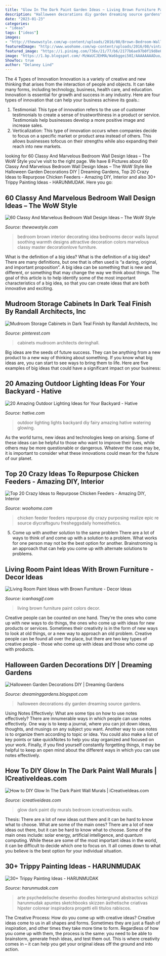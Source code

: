 ```yaml
---
title: "Glow In The Dark Paint Garden Ideas ~ Living Brown Furniture Paint Colors Decor"
description: "Halloween decorations diy garden dreaming source gardens"
date: "2023-01-23"
categories:
- "ideas"
tags: ["ideas"]
images:
- "http://thewowstyle.com/wp-content/uploads/2016/08/Brown-Bedroom-Wall-Decorating-Ideas.jpg"
featuredImage: "http://www.woohome.com/wp-content/uploads/2016/08/vintage-chicken-feeder-repurpose-ideas-3.jpg"
featured_image: "https://i.pinimg.com/736x/21/77/b6/2177b6ae97b0f19d8e038622e6ad329c.jpg"
image: "https://1.bp.blogspot.com/-MzWaUCJEHMA/Wa6bggei50I/AAAAAAAADuo/5AGUQruMu281AWVuJUMXQyRDiGpIuc4NACLcBGAs/s1600/Simple%2BFall%2BDecorating%2BIdea.jpg"
ShowToc: true
author: "Delaney Lind"
---
```



The 4 Types of Innovation
Innovation is a variety of creative and new thinking that arises from the interaction of people and objects. It can take many forms, including technology, business, health care, and education. Innovation is essential for growth and success in any industry. Here are four types of innovation that can help your business achieve its goals.: 
1. Testimonial: This type of innovation refers to the use of customer testimonials to create a sense of trustworthiness in a product or service. Testimonials help businesses develop a more positive image and increase sales. 
2. Verticalization: This type of innovation occurs when companies decide to focus on a specific market or product area instead of others. This allows businesses tofocus on their strengths while also expanding their reach into new markets. 

	

		
looking for 60 Classy And Marvelous Bedroom Wall Design Ideas – The WoW Style you've visit to the right page. We have 8 Pictures about 60 Classy And Marvelous Bedroom Wall Design Ideas – The WoW Style like Halloween Garden Decorations DIY | Dreaming Gardens, Top 20 Crazy Ideas to Repurpose Chicken Feeders - Amazing DIY, Interior and also 30+ Trippy Painting Ideas - HARUNMUDAK. Here you go:
		
    
## 60 Classy And Marvelous Bedroom Wall Design Ideas – The WoW Style

<img loading=lazy src="http://thewowstyle.com/wp-content/uploads/2016/08/Brown-Bedroom-Wall-Decorating-Ideas.jpg" onerror="this.onerror=null;this.src='https://tse4.mm.bing.net/th?id=OIP.qwollvODsvp9cH86PDajAgHaJ4&amp;pid=15.1';" alt="60 Classy And Marvelous Bedroom Wall Design Ideas – The WoW Style">

_Source: thewowstyle.com_

>bedroom brown interior decorating idea bedrooms decor walls layout soothing warmth designs attractive decoration colors marvelous classy master decorationlove furniture. 

	

What is the definition of a big idea?
What is the definition of a big idea? There are many definitions, but one that is often used is “a daring, original, and important proposition”. A big idea can be something that is new and different, or something that may change the way we think about things. The goal of this article is to help identify some of the most important characteristics of a big idea, so that you can create ideas that are both innovative and exciting.

    
## Mudroom Storage Cabinets In Dark Teal Finish By Randall Architects, Inc

<img loading=lazy src="https://i.pinimg.com/736x/21/77/b6/2177b6ae97b0f19d8e038622e6ad329c.jpg" onerror="this.onerror=null;this.src='https://tse2.mm.bing.net/th?id=OIP.koMWpyGB2q1MRQWmKqHnyQHaJa&amp;pid=15.1';" alt="Mudroom Storage Cabinets in Dark Teal Finish by Randall Architects, Inc">

_Source: pinterest.com_

>cabinets mudroom architects deringhall. 

	

Big ideas are the seeds of future success. They can be anything from a new product to a new way of thinking about something. If you know what big ideas are, you can start to see ways to bring them to life. Here are five examples of big ideas that could have a significant impact on your business:

    
## 20 Amazing Outdoor Lighting Ideas For Your Backyard - Hative

<img loading=lazy src="https://hative.com/wp-content/uploads/2017/06/outdoor-lighting/1-outdoor-lighting-diy-ideas-tutorials.jpg" onerror="this.onerror=null;this.src='https://tse2.mm.bing.net/th?id=OIP.k6y1SSiRRpcq4BoRYqsKYAHaLQ&amp;pid=15.1';" alt="20 Amazing Outdoor Lighting Ideas for Your Backyard - Hative">

_Source: hative.com_

>outdoor lighting lights backyard diy fairy amazing hative watering glowing. 

	

As the world turns, new ideas and technologies keep on arising. Some of these ideas can be helpful to those who want to improve their lives, while others may be more questionable or dangerous. Whatever the case may be, it is important to consider what these innovations could mean for the future of our planet.

    
## Top 20 Crazy Ideas To Repurpose Chicken Feeders - Amazing DIY, Interior

<img loading=lazy src="http://www.woohome.com/wp-content/uploads/2016/08/vintage-chicken-feeder-repurpose-ideas-3.jpg" onerror="this.onerror=null;this.src='https://tse3.mm.bing.net/th?id=OIP.J6ddevWnD70cb5YdaNd8wgHaNj&amp;pid=15.1';" alt="Top 20 Crazy Ideas to Repurpose Chicken Feeders - Amazing DIY, Interior">

_Source: woohome.com_

>chicken feeder feeders repurpose diy crazy purposing realize epic re source diycraftsguru fresheggsdaily homesthetics. 

	

5. Come up with another solution to the same problem
There are a lot of ways to think of and come up with a solution to a problem. What works for one person may not be the best option for another. Brainstroming is an approach that can help you come up with alternate solutions to problems.

    
## Living Room Paint Ideas With Brown Furniture - Decor Ideas

<img loading=lazy src="https://www.icanhasgif.com/wp-content/uploads/2016/02/Living-Room-Paint-Ideas-with-Brown-Furniture.jpg" onerror="this.onerror=null;this.src='https://tse1.mm.bing.net/th?id=OIP.ub9x6ZNuqwFL2-FC-nEjkAHaFQ&amp;pid=15.1';" alt="Living Room Paint Ideas with Brown Furniture - Decor Ideas">

_Source: icanhasgif.com_

>living brown furniture paint colors decor. 

	

Creative people can be counted on one hand. They're the ones who come up with new ways to do things, the ones who come up with ideas for new products or services. Sometimes their creativity is in the form of new ways to look at old things, or a new way to approach an old problem. Creative people can be found all over the place, but there are two key types of creative people - those who come up with ideas and those who come up with products.

    
## Halloween Garden Decorations DIY | Dreaming Gardens

<img loading=lazy src="https://1.bp.blogspot.com/-MzWaUCJEHMA/Wa6bggei50I/AAAAAAAADuo/5AGUQruMu281AWVuJUMXQyRDiGpIuc4NACLcBGAs/s1600/Simple%2BFall%2BDecorating%2BIdea.jpg" onerror="this.onerror=null;this.src='https://tse3.mm.bing.net/th?id=OIP.zOevOuke3rGtAtbQQbfx8gHaLH&amp;pid=15.1';" alt="Halloween Garden Decorations DIY | Dreaming Gardens">

_Source: dreaminggardens.blogspot.com_

>halloween decorations diy garden dreaming source gardens. 

	

Using Notes Effectively: What are some tips on how to use notes effectively?
There are innumerable ways in which people can use notes effectively. One way is to keep a journal, where you can jot down ideas, thoughts, and musings on any subject you want. Another way to use notes is to organize them according to topic or idea. You could also make a list of key points or take quickNotes to help you stay organized and focused on your work. Finally, if you find yourself constantly forgetting things, it may be helpful to keep an open mind about the different ways in which you can use notes effectively.

    
## How To DIY Glow In The Dark Paint Wall Murals | ICreativeIdeas.com

<img loading=lazy src="http://www.icreativeideas.com/wp-content/uploads/2014/08/How-to-DIY-Glow-In-The-Dark-Paint-Wall-Murals-1.jpg?ed7071" onerror="this.onerror=null;this.src='https://tse1.mm.bing.net/th?id=OIP.m8ZFMQ3FH6ZziMC_CS35twHaK0&amp;pid=15.1';" alt="How to DIY Glow In The Dark Paint Wall Murals | iCreativeIdeas.com">

_Source: icreativeideas.com_

>glow dark paint diy murals bedroom icreativeideas walls. 

	

Thesis: There are a lot of new ideas out there and it can be hard to know what to choose. What are some of the main ones?
There are a lot of new ideas out there, but it can be hard to know what to choose. Some of the main ones include: solar energy, artificial intelligence, and quantum computing. While these are some of the most important ideas in the world, it can be difficult to decide which one to focus on. It all comes down to what you believe is the best option for your individual situation.

    
## 30+ Trippy Painting Ideas - HARUNMUDAK

<img loading=lazy src="https://www.harunmudak.com/wp-content/uploads/2020/07/trippy-painting-ideas-13-566x1024.jpg" onerror="this.onerror=null;this.src='https://tse4.mm.bing.net/th?id=OIP.1EqNHRNAT4xdVjT6VzBDUAHaNZ&amp;pid=15.1';" alt="30+ Trippy Painting Ideas - HARUNMUDAK">

_Source: harunmudak.com_

>arte psychedelische desenho doodles hintergrund abstractos schizzi harunmudak apuntes sketchbooks skizzen ästhetische criativas hípster colorear inspiradora progetti elli titulos rabiscos. 

	

The Creative Process: How do you come up with creative ideas?
Creative ideas come to us in all shapes and forms. Sometimes they are just a flash of inspiration, and other times they take more time to form. Regardless of how you come up with them, the process is the same: you need to be able to brainstorm, generate fresh ideas, and test them out. This is where creativity comes in – it can help you get your original ideas off the ground and into action.

